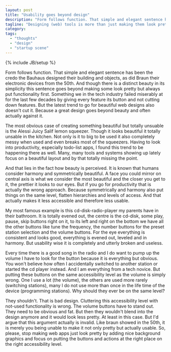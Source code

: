 ```yaml
---
layout: post
title: "Usability goes beyond design"
description: "Form follows function. That simple and elegant sentence has been the credo the Bauhaus designed their building and objects, as did Braun their electronic devices from the 50th. And though there is a distinct beauty in its simplicity this sentence goes beyond making some look pretty but always put functionality first. Something we in the tech industry failed miserably at for the last few decades by giving every feature its button and not cutting down features. But the latest trend to go for beautiful web designs also doesn't cut it. Because a great design goes beyond beauty and often actually against it."
tagline: "Designing (web) tools is more than just making them look pretty. By focussing on pretty first you actually make them less usable."
category: 
tags: 
  - "thoughts"
  - "design"
  - "startup scene"
---
```

{% include JB/setup %}

Form follows function. That simple and elegant sentence has been the credo the Bauhaus designed their building and objects, as did Braun their electronic devices from the 50th. And though there is a distinct beauty in its simplicity this sentence goes beyond making some look pretty but always put functionality first. Something we in the tech industry failed miserably at for the last few decades by giving every feature its button and not cutting down features. But the latest trend to go for beautiful web designs also doesn't cut it. Because a great design goes beyond beauty and often actually against it.

The most obvious case of creating something beautiful but totally unsuable is the Alessi Juicy Salif lemon squeezer. Though it looks beautiful it totally unsable in the kitchen. Not only is it to big to be used it also completely messy when used and even breaks most of the squeezers. Having to look into productivity, especially todo-list apps, I found this trend to be happening there as well. Many, many tools and systems showing up lately focus on a beautiful layout and by that totally missing the point.

And that lies in the fact how beauty is perceived. It is known that humans consider harmony and symmetrically beautiful. A face you could mirror on central axis is what we consider the most beautiful and the closer you get to it, the prettier it looks to our eyes. But if you go for productivity that is actually the wrong approach. Because symmetrically and harmony also put things on the same level, flatten hierarchies and levels of access. And that actually makes it less accessible and therefore less usable. 

My most famous example is this cd-disk-radio-player my parents have in their bathroom. It is totally evened out, the centre is the cd-disk, some play, pause, skip buttons right on it, to its left and right on the bottom we have all the other buttons like tune the frequency, the number buttons for the preset station selection and the volume buttons. For the eye everything is consistent and looks good, everything is evened out, leveled and in harmony. But usability wise it is completely and utterly broken and useless.

Every time there is a good song in the radio and I do want to pump up the volume I have to look for the button because it is everything but obvious. You won't believe how often I accidentally switched to another station or started the cd player instead. And I am everything from a tech novice. But putting these buttons on the same accessibility level as the volume is simply wrong. One I use a lot (the volume), the others are used more rarely (switching stations), many I do not use more than once in the life time of the device (programming stations). Why should they ever be on the same level?

They shouldn't. That is bad design. Cluttering this accessibility level with not-used functionality is wrong. The volume buttons have to stand out. They need to be obvious and fat. But then they wouldn't blend into the design anymore and it would look less pretty. At least in this case. But I'd argue that this argument actually is invalid. Like braun showed in the 50th, it is merely you being unable to make it not only pretty but actually usable. So, please, stop making web apps just look pretty by adding nice background graphics and focus on putting the buttons and actions at the right place on the right accessibility level. 